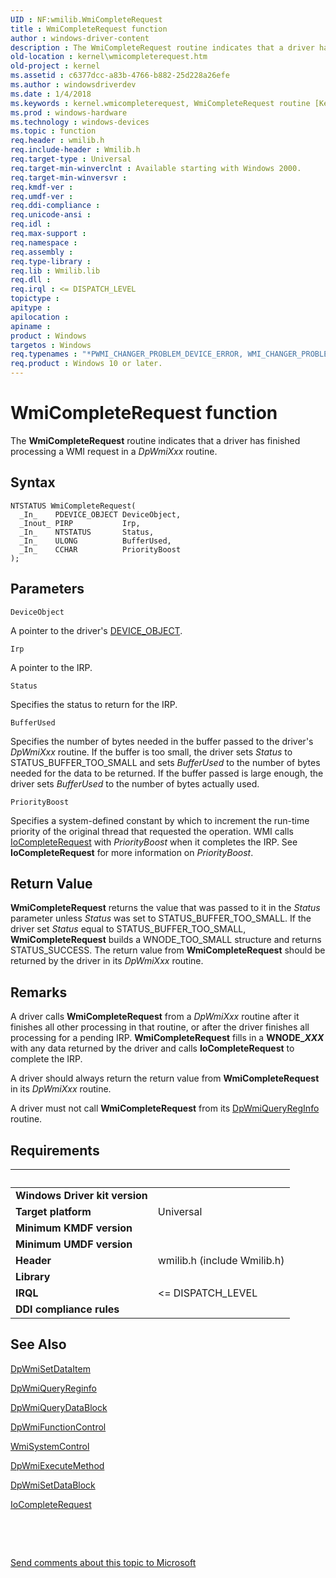 ```yaml
---
UID : NF:wmilib.WmiCompleteRequest
title : WmiCompleteRequest function
author : windows-driver-content
description : The WmiCompleteRequest routine indicates that a driver has finished processing a WMI request in a DpWmiXxx routine.
old-location : kernel\wmicompleterequest.htm
old-project : kernel
ms.assetid : c6377dcc-a83b-4766-b882-25d228a26efe
ms.author : windowsdriverdev
ms.date : 1/4/2018
ms.keywords : kernel.wmicompleterequest, WmiCompleteRequest routine [Kernel-Mode Driver Architecture], wmilib/WmiCompleteRequest, WmiCompleteRequest, k902_08bc200c-67e2-4806-b744-621f31ec6af3.xml
ms.prod : windows-hardware
ms.technology : windows-devices
ms.topic : function
req.header : wmilib.h
req.include-header : Wmilib.h
req.target-type : Universal
req.target-min-winverclnt : Available starting with Windows 2000.
req.target-min-winversvr : 
req.kmdf-ver : 
req.umdf-ver : 
req.ddi-compliance : 
req.unicode-ansi : 
req.idl : 
req.max-support : 
req.namespace : 
req.assembly : 
req.type-library : 
req.lib : Wmilib.lib
req.dll : 
req.irql : <= DISPATCH_LEVEL
topictype : 
apitype : 
apilocation : 
apiname : 
product : Windows
targetos : Windows
req.typenames : "*PWMI_CHANGER_PROBLEM_DEVICE_ERROR, WMI_CHANGER_PROBLEM_DEVICE_ERROR"
req.product : Windows 10 or later.
---
```



# WmiCompleteRequest function
The <b>WmiCompleteRequest</b> routine indicates that a driver has finished processing a WMI request in a <i>DpWmiXxx</i> routine.

## Syntax

````
NTSTATUS WmiCompleteRequest(
  _In_    PDEVICE_OBJECT DeviceObject,
  _Inout_ PIRP           Irp,
  _In_    NTSTATUS       Status,
  _In_    ULONG          BufferUsed,
  _In_    CCHAR          PriorityBoost 
);
````

## Parameters

`DeviceObject`

A pointer to the driver's <a href="..\wdm\ns-wdm-_device_object.md">DEVICE_OBJECT</a>.

`Irp`

A pointer to the IRP.

`Status`

Specifies the status to return for the IRP.

`BufferUsed`

Specifies the number of bytes needed in the buffer passed to the driver's <i>DpWmiXxx</i> routine. If the buffer is too small, the driver sets <i>Status</i> to STATUS_BUFFER_TOO_SMALL and sets <i>BufferUsed</i> to the number of bytes needed for the data to be returned. If the buffer passed is large enough, the driver sets <i>BufferUsed</i> to the number of bytes actually used.

`PriorityBoost`

Specifies a system-defined constant by which to increment the run-time priority of the original thread that requested the operation. WMI calls <a href="..\wdm\nf-wdm-iocompleterequest.md">IoCompleteRequest</a> with <i>PriorityBoost</i> when it completes the IRP. See <b>IoCompleteRequest</b> for more information on <i>PriorityBoost</i>.


## Return Value

<b>WmiCompleteRequest</b> returns the value that was passed to it in the <i>Status</i> parameter unless <i>Status</i> was set to STATUS_BUFFER_TOO_SMALL.  If the driver set <i>Status</i> equal to STATUS_BUFFER_TOO_SMALL, <b>WmiCompleteRequest</b> builds a WNODE_TOO_SMALL structure and returns STATUS_SUCCESS. The return value from <b>WmiCompleteRequest</b> should be returned by the driver in its <i>DpWmiXxx</i> routine.

## Remarks

A driver calls <b>WmiCompleteRequest</b> from a <i>DpWmiXxx</i> routine after it finishes all other processing in that routine, or after the driver finishes all processing for a pending IRP. <b>WmiCompleteRequest</b> fills in a <b>WNODE_<i>XXX</i></b> with any data returned by the driver and calls <b>IoCompleteRequest</b> to complete the IRP.

A driver should always return the return value from <b>WmiCompleteRequest</b> in its <i>DpWmiXxx</i> routine.

A driver must not call <b>WmiCompleteRequest</b> from its <a href="..\wmilib\nc-wmilib-wmi_query_reginfo_callback.md">DpWmiQueryRegInfo</a> routine.

## Requirements
| &nbsp; | &nbsp; |
| ---- |:---- |
| **Windows Driver kit version** |  |
| **Target platform** | Universal |
| **Minimum KMDF version** |  |
| **Minimum UMDF version** |  |
| **Header** | wmilib.h (include Wmilib.h) |
| **Library** |  |
| **IRQL** | <= DISPATCH_LEVEL |
| **DDI compliance rules** |  |

## See Also

<a href="..\wmilib\nc-wmilib-wmi_set_dataitem_callback.md">DpWmiSetDataItem</a>

<a href="..\wmilib\nc-wmilib-wmi_query_reginfo_callback.md">DpWmiQueryReginfo</a>

<a href="..\wmilib\nc-wmilib-wmi_query_datablock_callback.md">DpWmiQueryDataBlock</a>

<a href="..\wmilib\nc-wmilib-wmi_function_control_callback.md">DpWmiFunctionControl</a>

<a href="..\wmilib\nf-wmilib-wmisystemcontrol.md">WmiSystemControl</a>

<a href="..\wmilib\nc-wmilib-wmi_execute_method_callback.md">DpWmiExecuteMethod</a>

<a href="..\wmilib\nc-wmilib-wmi_set_datablock_callback.md">DpWmiSetDataBlock</a>

<a href="..\wdm\nf-wdm-iocompleterequest.md">IoCompleteRequest</a>

 

 

<a href="mailto:wsddocfb@microsoft.com?subject=Documentation%20feedback [kernel\kernel]:%20WmiCompleteRequest routine%20 RELEASE:%20(1/4/2018)&amp;body=%0A%0APRIVACY STATEMENT%0A%0AWe use your feedback to improve the documentation. We don't use your email address for any other purpose, and we'll remove your email address from our system after the issue that you're reporting is fixed. While we're working to fix this issue, we might send you an email message to ask for more info. Later, we might also send you an email message to let you know that we've addressed your feedback.%0A%0AFor more info about Microsoft's privacy policy, see http://privacy.microsoft.com/en-us/default.aspx." title="Send comments about this topic to Microsoft">Send comments about this topic to Microsoft</a>